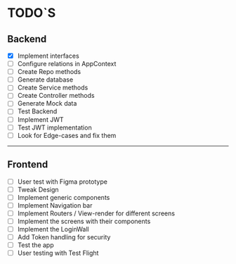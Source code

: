 # TODO`S

## Backend

- [x] Implement interfaces
- [ ] Configure relations in AppContext
- [ ] Create Repo methods
- [ ] Generate database
- [ ] Create Service methods
- [ ] Create Controller methods
- [ ] Generate Mock data
- [ ] Test Backend
- [ ] Implement JWT
- [ ] Test JWT implementation
- [ ] Look for Edge-cases and fix them

<hr />

## Frontend

- [ ] User test with Figma prototype
- [ ] Tweak Design
- [ ] Implement generic components
- [ ] Implement Navigation bar
- [ ] Implement Routers / View-render for different screens
- [ ] Implement the screens with their components
- [ ] Implement the LoginWall
- [ ] Add Token handling for security
- [ ] Test the app
- [ ] User testing with Test Flight
